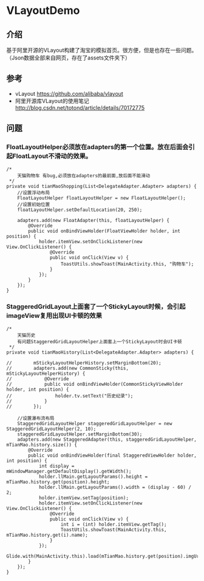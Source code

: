 # VLayoutDemo

## 介绍
基于阿里开源的VLayout构建了淘宝的模拟首页。很方便，但是也存在一些问题。（Json数据全部来自网页，存在了assets文件夹下）

## 参考
* vLayout <https://github.com/alibaba/vlayout>
*  阿里开源库VLayout的使用笔记 <http://blog.csdn.net/totond/article/details/70172775>

## 问题

### FloatLayoutHelper必须放在adapters的第一个位置。放在后面会引起FloatLayout不滑动的效果。

	/*
        天猫购物车 有bug,必须放在adapters的最前面,放后面不能滑动
     */
    private void tianMaoShopping(List<DelegateAdapter.Adapter> adapters) {
        //设置浮动布局
        FloatLayoutHelper floatLayoutHelper = new FloatLayoutHelper();
        //设置初始位置
        floatLayoutHelper.setDefaultLocation(20, 250);

        adapters.add(new FloatAdapter(this, floatLayoutHelper) {
            @Override
            public void onBindViewHolder(FloatViewHolder holder, int position) {
                holder.itemView.setOnClickListener(new View.OnClickListener() {
                    @Override
                    public void onClick(View v) {
                        ToastUtils.showToast(MainActivity.this, "购物车");
                    }
                });
            }
        });
    }
    
### StaggeredGridLayout上面套了一个StickyLayout时候，会引起imageView复用出现UI卡顿的效果

	/*
        天猫历史
        有问题StaggeredGridLayoutHelper上面套上一个StickyLayout时会UI卡顿
     */
    private void tianMaoHistory(List<DelegateAdapter.Adapter> adapters) {

	//        mStickyLayoutHelperHistory.setMarginBottom(20);
	//        adapters.add(new CommonSticky(this, mStickyLayoutHelperHistory) {
	//            @Override
	//            public void onBindViewHolder(CommonStickyViewHolder holder, int position) {
	//                holder.tv.setText("历史纪录");
	//            }
	//        });

        //设置瀑布流布局
        StaggeredGridLayoutHelper staggeredGridLayoutHelper = new StaggeredGridLayoutHelper(2, 10);
        staggeredGridLayoutHelper.setMarginBottom(30);
        adapters.add(new StaggeredAdapter(this, staggeredGridLayoutHelper, mTianMao.history.size()) {
            @Override
            public void onBindViewHolder(final StaggeredViewHolder holder, int position) {
                int display = mWindowManager.getDefaultDisplay().getWidth();
                holder.llMain.getLayoutParams().height = mTianMao.history.get(position).height;
                holder.llMain.getLayoutParams().width = (display - 60) / 2;
                holder.itemView.setTag(position);
                holder.itemView.setOnClickListener(new View.OnClickListener() {
                    @Override
                    public void onClick(View v) {
                        int i = (int) holder.itemView.getTag();
                        ToastUtils.showToast(MainActivity.this, mTianMao.history.get(i).name);
                    }
                });
                Glide.with(MainActivity.this).load(mTianMao.history.get(position).imgUrl).dontAnimate().into(holder.iv);
            }
        });
    }



